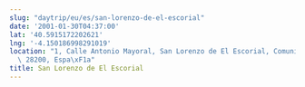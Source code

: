 ```yaml
---
slug: "daytrip/eu/es/san-lorenzo-de-el-escorial"
date: '2001-01-30T04:37:00'
lat: '40.5915172202621'
lng: '-4.150186998291019'
location: "1, Calle Antonio Mayoral, San Lorenzo de El Escorial, Comunidad de Madrid,\
  \ 28200, Espa\xF1a"
title: San Lorenzo de El Escorial
---
```



